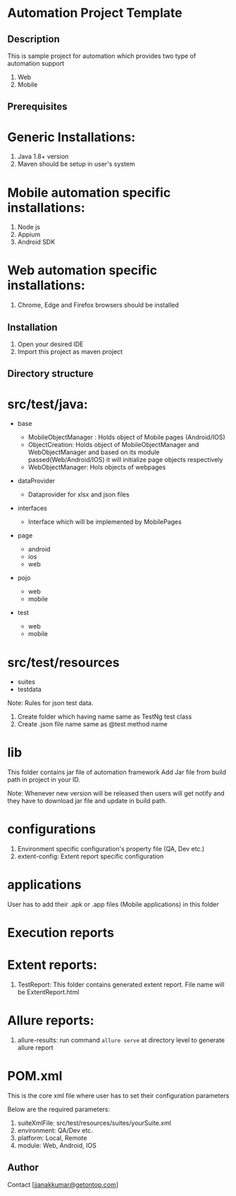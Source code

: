 # Automation Project Template

## Description
This is sample project for automation which provides two type of automation support
1. Web
2. Mobile

## Prerequisites
# Generic Installations:
1. Java 1.8+ version
2. Maven should be setup in user's system

# Mobile automation specific installations:
1. Node js
2. Appium
3. Android SDK

# Web automation specific installations:
1. Chrome, Edge and Firefox browsers should be installed


## Installation
1. Open your desired IDE
2. Import this project as maven project

## Directory structure

# src/test/java:
- base	
    - MobileObjectManager : Holds object of Mobile pages (Android/IOS)
    - ObjectCreation: Holds object of MobileObjectManager and WebObjectManager and based on its module passed(Web/Android/IOS) it will initialize page objects respectively
    - WebObjectManager: Hols objects of webpages

- dataProvider	
    - Dataprovider for xlsx and json files
- interfaces	
    - Interface which will be implemented by MobilePages 
- page	
    - android
    - ios
    - web
- pojo	
    - web
    - mobile
- test
    - web
    - mobile

# src/test/resources
- suites
- testdata

Note: Rules for json test data.
1. Create folder which having name same as TestNg test class
2. Create .json file name same as @test method name

# lib
This folder contains jar file of automation framework
Add Jar file from build path in project in your ID.

Note: Whenever new version will be released then users will get notify and they have to download jar file and update in build path.

# configurations
1. Environment specific configuration's property file (QA, Dev etc.)
2. extent-config: Extent report specific configuration

# applications
User has to add their .apk or .app files (Mobile applications) in this folder

# Execution reports

# Extent reports:
1. TestReport: This folder contains generated extent report. File name will be ExtentReport.html

# Allure reports:
1. allure-results: run command ``` allure serve ``` at directory level to generate allure report

# POM.xml
This is the core xml file where user has to set their configuration parameters

Below are the required parameters:
1. suiteXmlFile: src/test/resources/suites/yourSuite.xml
2. environment: QA/Dev etc.
3. platform: Local, Remote
4. module: Web, Android, IOS

## Author
Contact [jjanakkumar@getontop.com]
